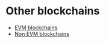 # Other blockchains

- [EVM blockchains](evm_blockchains/README.md)
- [Non EVM blockchains](non_evm_blockchains/README.md)